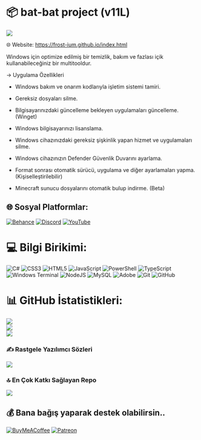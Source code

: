 # 📦 bat-bat project (v11L)

[![](https://visitcount.itsvg.in/api?id=frost-ium&icon=10&color=4)](https://visitcount.itsvg.in)


🌐 Website: https://frost-ium.github.io/index.html


Windows için optimize edilmiş bir temizlik, bakım ve fazlası içik kullanabileceğiniz bir multitooldur.


-> Uygulama Özellikleri

- Windows bakım ve onarım kodlarıyla işletim sistemi tamiri.

- Gereksiz dosyaları silme.

- Bilgisayarınızdaki güncelleme bekleyen uygulamaları güncelleme. (Winget)

- Windows bilgisayarınızı lisanslama.

- Windows cihazınızdaki gereksiz şişkinlik yapan hizmet ve uygulamaları silme.

- Windows cihazınızın Defender Güvenlik Duvarını ayarlama.

- Format sonrası otomatik sürücü, uygulama ve diğer ayarlamaları yapma. (Kişiselleştirilebilir)

- Minecraft sunucu dosyalarını otomatik bulup indirme. (Beta)

## 🌐 Sosyal Platformlar:
[![Behance](https://img.shields.io/badge/Behance-1769ff?logo=behance&logoColor=white)](https://behance.net/frostium) [![Discord](https://img.shields.io/badge/Discord-%237289DA.svg?logo=discord&logoColor=white)](https://discord.gg/gg) [![YouTube](https://img.shields.io/badge/YouTube-%23FF0000.svg?logo=YouTube&logoColor=white)](https://youtube.com/@11) 

# 💻 Bilgi Birikimi:
![C#](https://img.shields.io/badge/c%23-%23239120.svg?style=flat&logo=csharp&logoColor=white) ![CSS3](https://img.shields.io/badge/css3-%231572B6.svg?style=flat&logo=css3&logoColor=white) ![HTML5](https://img.shields.io/badge/html5-%23E34F26.svg?style=flat&logo=html5&logoColor=white) ![JavaScript](https://img.shields.io/badge/javascript-%23323330.svg?style=flat&logo=javascript&logoColor=%23F7DF1E) ![PowerShell](https://img.shields.io/badge/PowerShell-%235391FE.svg?style=flat&logo=powershell&logoColor=white) ![TypeScript](https://img.shields.io/badge/typescript-%23007ACC.svg?style=flat&logo=typescript&logoColor=white) ![Windows Terminal](https://img.shields.io/badge/Windows%20Terminal-%234D4D4D.svg?style=flat&logo=windows-terminal&logoColor=white) ![NodeJS](https://img.shields.io/badge/node.js-6DA55F?style=flat&logo=node.js&logoColor=white) ![MySQL](https://img.shields.io/badge/mysql-4479A1.svg?style=flat&logo=mysql&logoColor=white) ![Adobe](https://img.shields.io/badge/adobe-%23FF0000.svg?style=flat&logo=adobe&logoColor=white) ![Git](https://img.shields.io/badge/git-%23F05033.svg?style=flat&logo=git&logoColor=white) ![GitHub](https://img.shields.io/badge/github-%23121011.svg?style=flat&logo=github&logoColor=white)
# 📊 GitHub İstatistikleri:
![](https://github-readme-stats.vercel.app/api?username=frost-ium&theme=dark&hide_border=true&include_all_commits=false&count_private=false)<br/>
![](https://github-readme-streak-stats.herokuapp.com/?user=frost-ium&theme=dark&hide_border=true)<br/>
![](https://github-readme-stats.vercel.app/api/top-langs/?username=frost-ium&theme=dark&hide_border=true&include_all_commits=false&count_private=false&layout=compact)

### ✍️ Rastgele Yazılımcı Sözleri 
![](https://quotes-github-readme.vercel.app/api?type=horizontal&theme=dark)

### 🔝 En Çok Katkı Sağlayan Repo
![](https://github-contributor-stats.vercel.app/api?username=frost-ium&limit=5&theme=dark&combine_all_yearly_contributions=true)



  ## 💰 Bana bağış yaparak destek olabilirsin..
  [![BuyMeACoffee](https://img.shields.io/badge/Buy%20Me%20a%20Coffee-ffdd00?style=for-the-badge&logo=buy-me-a-coffee&logoColor=black)](https://buymeacoffee.com/Cofee) [![Patreon](https://img.shields.io/badge/Patreon-F96854?style=for-the-badge&logo=patreon&logoColor=white)](https://patreon.com/Patreon) 

  
<!-- Proudly created with GPRM ( https://gprm.itsvg.in ) -->
